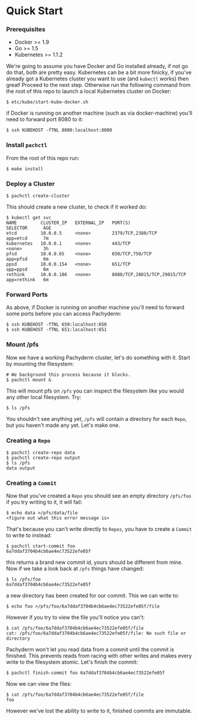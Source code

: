 # Quick Start

### Prerequisites

- Docker >= 1.9
- Go >= 1.5
- Kubernetes >= 1.1.2

We're going to assume you have Docker and Go installed already, if not go do
that, both are pretty easy. Kubernetes can be a bit more finicky, if you've
already got a Kubernetes cluster you want to use (and `kubectl` works) then
great! Proceed to the next step. Otherwise run the following command from the
root of this repo to launch a local Kubernetes cluster on Docker:

```shell
$ etc/kube/start-kube-docker.sh
```

if Docker is running on another machine (such as via docker-machine) you'll
need to forward port 8080 to it:

```shell
$ ssh KUBEHOST -fTNL 8080:localhost:8080
```

### Install `pachctl`

From the root of this repo run:

```shell
$ make install
```

### Deploy a Cluster
```shell
$ pachctl create-cluster
```

This should create a new cluster, to check if it worked do:

```shell
$ kubectl get svc
NAME         CLUSTER_IP   EXTERNAL_IP   PORT(S)                        SELECTOR      AGE
etcd         10.0.0.5     <none>        2379/TCP,2380/TCP              app=etcd      7m
kubernetes   10.0.0.1     <none>        443/TCP                        <none>        3h
pfsd         10.0.0.65    <none>        650/TCP,750/TCP                app=pfsd      6m
ppsd         10.0.0.154   <none>        651/TCP                        app=ppsd      6m
rethink      10.0.0.186   <none>        8080/TCP,28015/TCP,29015/TCP   app=rethink   6m
```

### Forward Ports

As above, if Docker is running on another machine you'll need to forward some ports before you can access Pachyderm:

```shell
$ ssh KUBEHOST -fTNL 650:localhost:650
$ ssh KUBEHOST -fTNL 651:localhost:651
```

### Mount /pfs

Now we have a working Pachyderm cluster, let's do something with it.
Start by mounting the filesystem:

```shell
# We background this process because it blocks.
$ pachctl mount &
```

This will mount pfs on `/pfs` you can inspect the filesystem like you would any
other local filesystem. Try:

```shell
$ ls /pfs
```

You shouldn't see anything yet, `/pfs` will contain a directory for each
`Repo`, but you haven't made any yet. Let's make one.

### Creating a `Repo`

```shell
$ pachctl create-repo data
$ pachctl create-repo output
$ ls /pfs
data output
```

### Creating a `Commit`
Now that you've created a `Repo` you should see an empty directory `/pfs/foo` if
you try writing to it, it will fail:

```shell
$ echo data >/pfs/data/file
<figure out what this error message is>
```

That's because you can't write directly to `Repos`, you have to create a
`Commit` to write to instead:

```shell
$ pachctl start-commit foo
6a7ddaf3704b4cb6ae4ec73522efe05f
```

this returns a brand new commit id, yours should be different from mine.
Now if we take a look back at `/pfs` things have changed:

```shell
$ ls /pfs/foo
6a7ddaf3704b4cb6ae4ec73522efe05f
```

a new directory has been created for our commit. This we can write to:

```shell
$ echo foo >/pfs/foo/6a7ddaf3704b4cb6ae4ec73522efe05f/file
```

However if you try to view the file you'll notice you can't:

```shell
$ cat /pfs/foo/6a7ddaf3704b4cb6ae4ec73522efe05f/file
cat: /pfs/foo/6a7ddaf3704b4cb6ae4ec73522efe05f/file: No such file or directory
```

Pachyderm won't let you read data from a commit until the commit is finished.
This prevents reads from racing with other writes and makes every write to the
filesystem atomic. Let's finish the commit:

```shell
$ pachctl finish-commit foo 6a7ddaf3704b4cb6ae4ec73522efe05f
```

Now we can view the files:

```shell
$ cat /pfs/foo/6a7ddaf3704b4cb6ae4ec73522efe05f/file
foo
```

However we've lost the ability to write to it, finished commits are immutable.
